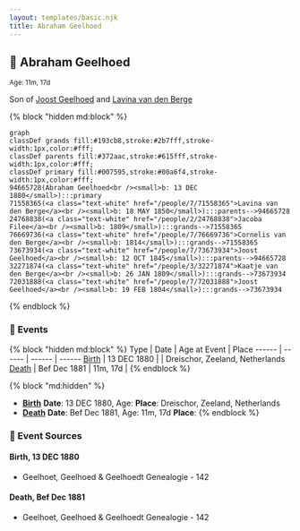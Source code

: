 ```yaml
---
layout: templates/basic.njk
title: Abraham Geelhoed
---
```

## 🔵 Abraham Geelhoed
<small>Age: 11m, 17d</small>

Son of [Joost Geelhoed](/people/7/73673934) and [Lavina van den Berge](/people/7/71558365)

{% block "hidden md:block" %}
```mermaid
graph
classDef grands fill:#193cb8,stroke:#2b7fff,stroke-width:1px,color:#fff;
classDef parents fill:#372aac,stroke:#615fff,stroke-width:1px,color:#fff;
classDef primary fill:#007595,stroke:#00a6f4,stroke-width:1px,color:#fff;
94665728(Abraham Geelhoed<br /><small>b: 13 DEC 1880</small>):::primary
71558365(<a class="text-white" href="/people/7/71558365">Lavina van den Berge</a><br /><small>b: 18 MAY 1850</small>):::parents-->94665728
24768838(<a class="text-white" href="/people/2/24768838">Jacoba Filee</a><br /><small>b: 1809</small>):::grands-->71558365
76669736(<a class="text-white" href="/people/7/76669736">Cornelis van den Berge</a><br /><small>b: 1814</small>):::grands-->71558365
73673934(<a class="text-white" href="/people/7/73673934">Joost Geelhoed</a><br /><small>b: 12 OCT 1845</small>):::parents-->94665728
32271874(<a class="text-white" href="/people/3/32271874">Kaatje van den Berge</a><br /><small>b: 26 JAN 1809</small>):::grands-->73673934
72031888(<a class="text-white" href="/people/7/72031888">Joost Geelhoed</a><br /><small>b: 19 FEB 1804</small>):::grands-->73673934
```
{% endblock %}

### 📆 Events

{% block "hidden md:block" %}
Type | Date | Age at Event | Place
------ | ------ | ------ | ------
[Birth](#event-event-2) | 13 DEC 1880 |  | Dreischor, Zeeland, Netherlands
[Death](#event-event-3) | Bef Dec 1881 | 11m, 17d |
{% endblock %}

{% block "md:hidden" %}
- **[Birth](#event-event-2)**
**Date**: 13 DEC 1880, Age:
**Place**: Dreischor, Zeeland, Netherlands
- **[Death](#event-event-3)**
**Date**: Bef Dec 1881, Age: 11m, 17d
**Place**:
{% endblock %}

### 📰 Event Sources

#### <a id="event-event-2"></a> Birth, 13 DEC 1880
* Geelhoet, Geelhoed & Geelhoedt Genealogie  - 142

#### <a id="event-event-3"></a> Death, Bef Dec 1881
* Geelhoet, Geelhoed & Geelhoedt Genealogie  - 142